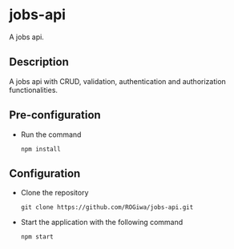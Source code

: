 # jobs-api

A jobs api.

## Description

A jobs api with CRUD, validation, authentication and authorization functionalities.

## Pre-configuration
- Run the command

      npm install

## Configuration
- Clone the repository
  
      git clone https://github.com/ROGiwa/jobs-api.git
- Start the application with the following command
  
      npm start
